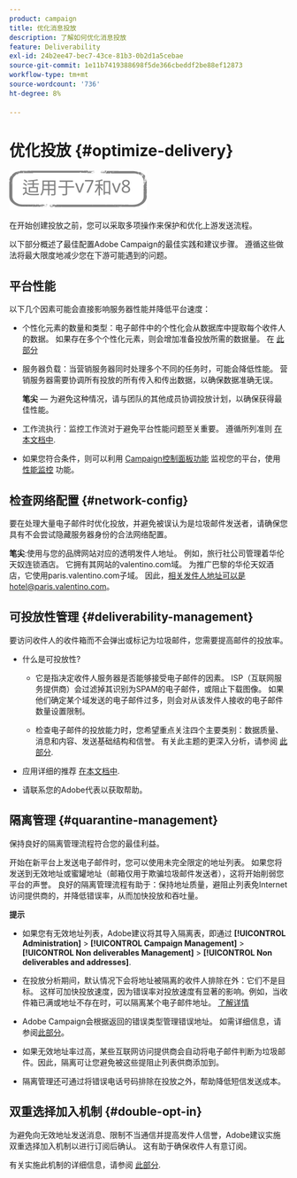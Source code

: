 ```yaml
---
product: campaign
title: 优化消息投放
description: 了解如何优化消息投放
feature: Deliverability
exl-id: 24b2ee47-bec7-43ce-81b3-0b2d1a5cebae
source-git-commit: 1e11b7419388698f5de366cbeddf2be88ef12873
workflow-type: tm+mt
source-wordcount: '736'
ht-degree: 8%

---
```


# 优化投放 {#optimize-delivery}

![](../../assets/common.svg)

在开始创建投放之前，您可以采取多项操作来保护和优化上游发送流程。

以下部分概述了最佳配置Adobe Campaign的最佳实践和建议步骤。 遵循这些做法将最大限度地减少您在下游可能遇到的问题。

## 平台性能

以下几个因素可能会直接影响服务器性能并降低平台速度：

* 个性化元素的数量和类型：电子邮件中的个性化会从数据库中提取每个收件人的数据。 如果存在多个个性化元素，则会增加准备投放所需的数据量。  在 [此部分](about-personalization.md)

* 服务器负载：当营销服务器同时处理多个不同的任务时，可能会降低性能。 营销服务器需要协调所有投放的所有传入和传出数据，以确保数据准确无误。

   **笔尖**  — 为避免这种情况，请与团队的其他成员协调投放计划，以确保获得最佳性能。

* 工作流执行：监控工作流对于避免平台性能问题至关重要。 遵循所列准则 [在本文档中](../../workflow/using/workflow-best-practices.md#execution-and-performance).

* 如果您符合条件，则可以利用 [Campaign控制面板功能](https://experienceleague.adobe.com/docs/control-panel/using/discover-control-panel/key-features.html?lang=zh-Hans) 监视您的平台，使用 [性能监控](https://experienceleague.adobe.com/docs/control-panel/using/performance-monitoring/about-performance-monitoring.html?lang=zh-Hans) 功能。

## 检查网络配置 {#network-config}

要在处理大量电子邮件时优化投放，并避免被误认为是垃圾邮件发送者，请确保您具有不会尝试隐藏服务器身份的合法网络配置。

**笔尖**:使用与您的品牌网站对应的透明发件人地址。 例如，旅行社公司管理着华伦天奴连锁酒店。 它拥有其网站的valentino.com域。 为推广巴黎的华伦天奴酒店，它使用paris.valentino.com子域。 因此，相关发件人地址可以是hotel@paris.valentino.com。

## 可投放性管理 {#deliverability-management}

要访问收件人的收件箱而不会弹出或标记为垃圾邮件，您需要提高邮件的投放率。

* 什么是可投放性?

   * 它是指决定收件人服务器是否能够接受电子邮件的因素。 ISP（互联网服务提供商）会过滤掉其识别为SPAM的电子邮件，或阻止下载图像。 如果他们确定某个域发送的电子邮件过多，则会对从该发件人接收的电子邮件数量设置限制。

   * 检查电子邮件的投放能力时，您希望重点关注四个主要类别：数据质量、消息和内容、发送基础结构和信誉。 有关此主题的更深入分析，请参阅 [此部分](about-deliverability.md).

* 应用详细的推荐 [在本文档中](about-deliverability.md).

* 请联系您的Adobe代表以获取帮助。

## 隔离管理 {#quarantine-management}

保持良好的隔离管理流程符合您的最佳利益。

开始在新平台上发送电子邮件时，您可以使用未完全限定的地址列表。 如果您将发送到无效地址或蜜罐地址（邮箱仅用于欺骗垃圾邮件发送者），这将开始削弱您平台的声誉。 良好的隔离管理流程有助于：保持地址质量，避阻止列表免Internet访问提供商的，并降低错误率，从而加快投放和吞吐量。

**提示**

* 如果您有无效地址列表，Adobe建议将其导入隔离表，即通过 **[!UICONTROL Administration]** > **[!UICONTROL Campaign Management]** > **[!UICONTROL Non deliverables Management]** > **[!UICONTROL Non deliverables and addresses]**.

* 在投放分析期间，默认情况下会将地址被隔离的收件人排除在外：它们不是目标。 这样可加快投放速度，因为错误率对投放速度有显著的影响。例如，当收件箱已满或地址不存在时，可以隔离某个电子邮件地址。 [了解详情](#identifying-quarantined-addresses-for-a-delivery)

* Adobe Campaign会根据返回的错误类型管理错误地址。 如需详细信息，请参阅[此部分](understanding-quarantine-management.md)。


* 如果无效地址率过高，某些互联网访问提供商会自动将电子邮件判断为垃圾邮件。因此，隔离可让您避免被这些提阻止列表供商添加到。

* 隔离管理还可通过将错误电话号码排除在投放之外，帮助降低短信发送成本。

## 双重选择加入机制 {#double-opt-in}

为避免向无效地址发送消息、限制不当通信并提高发件人信誉，Adobe建议实施双重选择加入机制以进行订阅后确认。 这有助于确保收件人有意订阅。

有关实施此机制的详细信息，请参阅 [此部分](../../web/using/use-cases--web-forms.md).
